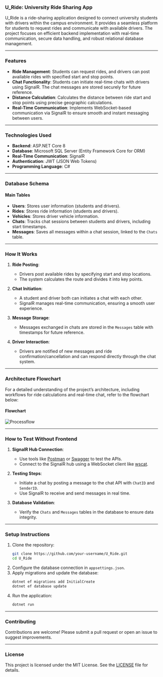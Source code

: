 ### **U_Ride: University Ride Sharing App**  

U_Ride is a ride-sharing application designed to connect university students with drivers within the campus environment. It provides a seamless platform for students to request rides and communicate with available drivers. The project focuses on efficient backend implementation with real-time communication, secure data handling, and robust relational database management.  

---

### **Features**
- **Ride Management**: Students can request rides, and drivers can post available rides with specified start and stop points.  
- **Chat Functionality**: Students can initiate real-time chats with drivers using SignalR. The chat messages are stored securely for future reference.  
- **Distance Calculation**: Calculates the distance between ride start and stop points using precise geographic calculations.  
- **Real-Time Communication**: Implements WebSocket-based communication via SignalR to ensure smooth and instant messaging between users.  

---

### **Technologies Used**
- **Backend**: ASP.NET Core 8  
- **Database**: Microsoft SQL Server (Entity Framework Core for ORM)  
- **Real-Time Communication**: SignalR  
- **Authentication**: JWT (JSON Web Tokens)  
- **Programming Language**: C#  

---

### **Database Schema**
#### **Main Tables**
- **Users**: Stores user information (students and drivers).
- **Rides**: Stores ride information (students and drivers).
- **Vehicles**: Stores driver vehicle information.
- **Chats**: Tracks chat sessions between students and drivers, including start timestamps.  
- **Messages**: Saves all messages within a chat session, linked to the `Chats` table.  

---

### **How It Works**
1. **Ride Posting**:
   - Drivers post available rides by specifying start and stop locations.  
   - The system calculates the route and divides it into key points.  

2. **Chat Initiation**:
   - A student and driver both can initiates a chat with each other.  
   - SignalR manages real-time communication, ensuring a smooth user experience.  

3. **Message Storage**:
   - Messages exchanged in chats are stored in the `Messages` table with timestamps for future reference.  

4. **Driver Interaction**:
   - Drivers are notified of new messages and ride confirmation/cancellation and can respond directly through the chat system.

---

### **Architecture Flowchart**
For a detailed understanding of the project’s architecture, including workflows for ride calculations and real-time chat, refer to the flowchart below:

#### **Flowchart**
![Processflow](https://github.com/user-attachments/assets/f215f058-19ae-4be4-9747-830c2b9ffb89)

---

### **How to Test Without Frontend**
1. **SignalR Hub Connection**:
   - Use tools like [Postman](https://www.postman.com/) or [Swagger](https://swagger.io/) to test the APIs.  
   - Connect to the SignalR hub using a WebSocket client like [wscat](https://github.com/websockets/wscat).  

2. **Testing Steps**:
   - Initiate a chat by posting a message to the chat API with `ChatID` and `SenderID`.  
   - Use SignalR to receive and send messages in real time.  

3. **Database Validation**:
   - Verify the `Chats` and `Messages` tables in the database to ensure data integrity.

---

### **Setup Instructions**
1. Clone the repository:
   ```bash
   git clone https://github.com/your-username/U_Ride.git
   cd U_Ride
   ```
2. Configure the database connection in `appsettings.json`.
3. Apply migrations and update the database:
   ```bash
   dotnet ef migrations add InitialCreate
   dotnet ef database update
   ```
4. Run the application:
   ```bash
   dotnet run
   ```

---

### **Contributing**
Contributions are welcome! Please submit a pull request or open an issue to suggest improvements.  

---

### **License**
This project is licensed under the MIT License. See the [LICENSE](LICENSE) file for details.  

